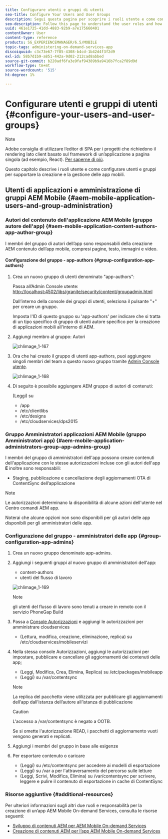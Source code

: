 ```yaml
---
title: Configurare utenti e gruppi di utenti
seo-title: Configure Your Users and User Groups
description: Segui questa pagina per scoprire i ruoli utente e come configurare utenti e gruppi per supportare la creazione e la gestione dell’app mobile On-Demand Services.
seo-description: Follow this page to understand the user roles and how to configure your users and groups to support the authoring and mangement of your mobile On-Demand services app.
uuid: 461e1725-41dd-4883-92b9-a7e175660401
contentOwner: User
content-type: reference
products: SG_EXPERIENCEMANAGER/6.5/MOBILE
topic-tags: administering-on-demand-services-app
discoiquuid: c3c73e67-7f85-4308-b4cd-1b42d4f3f2d9
exl-id: 58b7d1b9-a851-442a-9d02-212cad8abbed
source-git-commit: b220adf6fa3e9faf94389b9a9416b7fca2f89d9d
workflow-type: tm+mt
source-wordcount: '515'
ht-degree: 1%

---
```


# Configurare utenti e gruppi di utenti {#configure-your-users-and-user-groups}

>[!NOTE]
>
>Adobe consiglia di utilizzare l’editor di SPA per i progetti che richiedono il rendering lato client basato sul framework di un’applicazione a pagina singola (ad esempio, React). [Per saperne di più](/help/sites-developing/spa-overview.md).

Questo capitolo descrive i ruoli utente e come configurare utenti e gruppi per supportare la creazione e la gestione delle app mobili.

## Utenti di applicazioni e amministrazione di gruppi AEM Mobile {#aem-mobile-application-users-and-group-administration}

### Autori del contenuto dell&#39;applicazione AEM Mobile (gruppo autore dell&#39;app) {#aem-mobile-application-content-authors-app-author-group}

I membri del gruppo di autori dell’app sono responsabili della creazione AEM contenuto dell’app mobile, compresi pagine, testo, immagini e video.

#### Configurazione del gruppo - app-authors {#group-configuration-app-authors}

1. Crea un nuovo gruppo di utenti denominato &quot;app-authors&quot;:

   Passa all’Admin Console utente: [http://localhost:4502/libs/granite/security/content/groupadmin.html](http://localhost:4502/libs/granite/security/content/groupadmin.html)

   Dall’interno della console dei gruppi di utenti, seleziona il pulsante &quot;+&quot; per creare un gruppo.

   Imposta l&#39;ID di questo gruppo su &#39;app-authors&#39; per indicare che si tratta di un tipo specifico di gruppo di utenti autore specifico per la creazione di applicazioni mobili all&#39;interno di AEM.

1. Aggiungi membro al gruppo: Autori

   ![chlimage_1-167](assets/chlimage_1-167.png)

1. Ora che hai creato il gruppo di utenti app-authors, puoi aggiungere singoli membri del team a questo nuovo gruppo tramite [Admin Console utente](http://localhost:4502/libs/granite/security/content/useradmin.md).

   ![chlimage_1-168](assets/chlimage_1-168.png)

1. Di seguito è possibile aggiungere AEM gruppo di autori di contenuti:

   (Leggi) su

   * /app
   * /etc/clientlibs
   * /etc/designs
   * /etc/cloudservices/dps2015

### Gruppo Amministratori applicazioni AEM Mobile (gruppo Amministratori app) {#aem-mobile-application-administrators-group-app-admins-group}

I membri del gruppo di amministratori dell&#39;app possono creare contenuti dell&#39;applicazione con le stesse autorizzazioni incluse con gli autori dell&#39;app **E** inoltre sono responsabili:

* Staging, pubblicazione e cancellazione degli aggiornamenti OTA di ContentSync dell’applicazione

>[!NOTE]
>
>Le autorizzazioni determinano la disponibilità di alcune azioni dell&#39;utente nel Centro comandi AEM app.
>
>Noterai che alcune opzioni non sono disponibili per gli autori delle app disponibili per gli amministratori delle app.

### Configurazione del gruppo - amministratori delle app {#group-configuration-app-admins}

1. Crea un nuovo gruppo denominato app-admins.
1. Aggiungi i seguenti gruppi al nuovo gruppo di amministratori dell&#39;app:

   * content-authors
   * utenti del flusso di lavoro

   ![chlimage_1-169](assets/chlimage_1-169.png)

   >[!NOTE]
   >
   >gli utenti del flusso di lavoro sono tenuti a creare in remoto con il servizio PhoneGap Build

1. Passa a [Console Autorizzazioni](http://localhost:4502/useradmin) e aggiungi le autorizzazioni per amministrare cloudservices

   * (Lettura, modifica, creazione, eliminazione, replica) su /etc/cloudservices/mobileservizi

1. Nella stessa console Autorizzazioni, aggiungi le autorizzazioni per impostare, pubblicare e cancellare gli aggiornamenti dei contenuti delle app;

   * (Leggi, Modifica, Crea, Elimina, Replica) su /etc/packages/mobileapp
   * (Leggi) su /var/contentsync

   >[!NOTE]
   >
   >La replica del pacchetto viene utilizzata per pubblicare gli aggiornamenti dell’app dall’istanza dell’autore all’istanza di pubblicazione

   >[!CAUTION]
   >
   >L&#39;accesso a /var/contentsync è negato a OOTB.
   >
   >Se si omette l&#39;autorizzazione READ, i pacchetti di aggiornamento vuoti vengono generati e replicati.

1. Aggiungi i membri del gruppo in base alle esigenze
1. Per esportare contenuto o caricare

   * (Leggi) su /etc/contentsync per accedere ai modelli di esportazione
   * (Leggi) su /var a per l&#39;attraversamento del percorso sulle letture
   * (Leggi, Scrivi, Modifica, Elimina) su /var/contentsync per scrivere, leggere e pulire il contenuto di esportazione in cache di ContentSync

### Risorse aggiuntive {#additional-resources}

Per ulteriori informazioni sugli altri due ruoli e responsabilità per la creazione di un’app AEM Mobile On-demand Services, consulta le risorse seguenti:

* [Sviluppo di contenuti AEM per AEM Mobile On-demand Services](/help/mobile/aem-mobile-on-demand.md)
* [Creazione di contenuti AEM per l’app AEM Mobile On-demand Services](/help/mobile/mobile-apps-ondemand.md)
